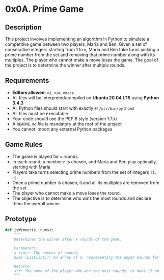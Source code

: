 # 0x0A. Prime Game

## Description

This project involves implementing an algorithm in Python to simulate a competitive game between two players, Maria and Ben. Given a set of consecutive integers starting from 1 to `n`, Maria and Ben take turns picking a prime number from the set and removing that prime number along with its multiples. The player who cannot make a move loses the game. The goal of the project is to determine the winner after multiple rounds.

## Requirements

- **Editors allowed**: `vi`, `vim`, `emacs`
- All files will be interpreted/compiled on **Ubuntu 20.04 LTS** using **Python 3.4.3**
- All Python files should start with exactly `#!/usr/bin/python3`
- All files must be executable
- Your code should use the PEP 8 style (version 1.7.x)
- A `README.md` file is mandatory at the root of the project
- You cannot import any external Python packages

## Game Rules

- The game is played for `x` rounds.
- In each round, a number `n` is chosen, and Maria and Ben play optimally, starting with Maria.
- Players take turns selecting prime numbers from the set of integers `[1, n]`.
- Once a prime number is chosen, it and all its multiples are removed from the set.
- The player who cannot make a move loses the round.
- The objective is to determine who wins the most rounds and declare them the overall winner.

## Prototype

```python
def isWinner(x, nums):
    """
    Determines the winner after x rounds of the game.

    Parameters:
    x (int): The number of rounds.
    nums (List[int]): An array of n, representing the upper bounds for each round.

    Returns:
    str: The name of the player who won the most rounds, or None if no winner can be determined.
    """
